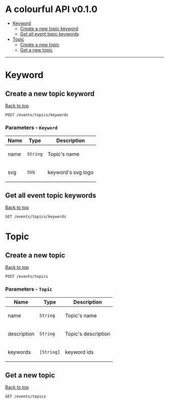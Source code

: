 <a name="top"></a>
# A colourful API v0.1.0



 - [Keyword](#Keyword)
   - [Create a new topic keyword](#Create-a-new-topic-keyword)
   - [Get all event topic keywords](#Get-all-event-topic-keywords)
 - [Topic](#Topic)
   - [Create a new topic](#Create-a-new-topic)
   - [Get a new topic](#Get-a-new-topic)

___


# <a name='Keyword'></a> Keyword

## <a name='Create-a-new-topic-keyword'></a> Create a new topic keyword
[Back to top](#top)

```
POST /events/topics/keywords
```

### Parameters - `Keyword`

| Name     | Type       | Description                           |
|----------|------------|---------------------------------------|
| name | `String` | <p>Topic's name</p> |
| svg | `SVG` | <p>keyword's svg logo</p> |

## <a name='Get-all-event-topic-keywords'></a> Get all event topic keywords
[Back to top](#top)

```
GET /events/topics/keywords
```

# <a name='Topic'></a> Topic

## <a name='Create-a-new-topic'></a> Create a new topic
[Back to top](#top)

```
POST /events/topics
```

### Parameters - `Topic`

| Name     | Type       | Description                           |
|----------|------------|---------------------------------------|
| name | `String` | <p>Topic's name</p> |
| description | `String` | <p>Topic's description</p> |
| keywords | `[String]` | <p>keyword ids</p> |

## <a name='Get-a-new-topic'></a> Get a new topic
[Back to top](#top)

```
GET /events/topics
```
